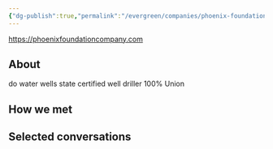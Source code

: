 ```yaml
---
{"dg-publish":true,"permalink":"/evergreen/companies/phoenix-foundation-company/","tags":["company"]}
---
```


https://phoenixfoundationcompany.com
## About
do water wells
state certified well driller
100% Union

## How we met


## Selected conversations




